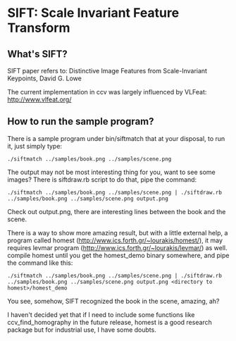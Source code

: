 SIFT: Scale Invariant Feature Transform
=======================================

What's SIFT?
------------

SIFT paper refers to:
Distinctive Image Features from Scale-Invariant Keypoints, David G. Lowe

The current implementation in ccv was largely influenced by VLFeat:
http://www.vlfeat.org/

How to run the sample program?
------------------------------

There is a sample program under bin/siftmatch that at your disposal, to run it,
just simply type:

	./siftmatch ../samples/book.png ../samples/scene.png

The output may not be most interesting thing for you, want to see some images?
There is siftdraw.rb script to do that, pipe the command:

	./siftmatch ../samples/book.png ../samples/scene.png | ./siftdraw.rb ../samples/book.png ../samples/scene.png output.png

Check out output.png, there are interesting lines between the book and the scene.

There is a way to show more amazing result, but with a little external help,
a program called homest (http://www.ics.forth.gr/~lourakis/homest/), it may
requires levmar program (http://www.ics.forth.gr/~lourakis/levmar/) as well.
compile homest until you get the homest_demo binary somewhere, and pipe the command
like this:

	./siftmatch ../samples/book.png ../samples/scene.png | ./siftdraw.rb ../samples/book.png ../samples/scene.png output.png <directory to homest>/homest_demo

You see, somehow, SIFT recognized the book in the scene, amazing, ah?

I haven't decided yet that if I need to include some functions like ccv_find_homography
in the future release, homest is a good research package but for industrial use, I have
some doubts.
